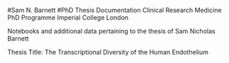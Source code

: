 #Sam N. Barnett 
#PhD Thesis Documentation
Clinical Research Medicine PhD Programme
Imperial College London

Notebooks and additional data pertaining to the thesis of Sam Nicholas Barnett

Thesis Title: The Transcriptional Diversity of the Human Endothelium
